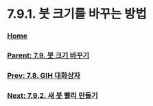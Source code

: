 # 7.9.1. 붓 크기를 바꾸는 방법

### [Home](./00-home.md)
### [Parent: 7.9. 붓 크기 바꾸기](./07-09-00-changing-brush-size.md)
### [Prev: 7.8. GIH 대화상자](./07-08-the-gih-dialog-box.md)
### [Next: 7.9.2. 새 붓 빨리 만들기](./07-09-02-creating-a-brush-quickly.md)
